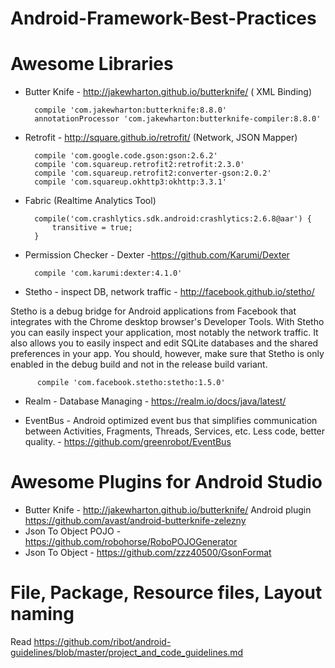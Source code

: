# Android-Framework-Best-Practices

# Awesome Libraries
* Butter Knife - http://jakewharton.github.io/butterknife/ ( XML Binding)

        compile 'com.jakewharton:butterknife:8.8.0'
        annotationProcessor 'com.jakewharton:butterknife-compiler:8.8.0'

* Retrofit  - http://square.github.io/retrofit/  (Network, JSON Mapper)

        compile 'com.google.code.gson:gson:2.6.2'
        compile 'com.squareup.retrofit2:retrofit:2.3.0'
        compile 'com.squareup.retrofit2:converter-gson:2.0.2'
        compile 'com.squareup.okhttp3:okhttp:3.3.1'
        
* Fabric (Realtime Analytics Tool)
        
        compile('com.crashlytics.sdk.android:crashlytics:2.6.8@aar') {
            transitive = true;
        }
        
* Permission Checker - Dexter -https://github.com/Karumi/Dexter
        
        compile 'com.karumi:dexter:4.1.0'
        
* Stetho - inspect DB, network traffic - http://facebook.github.io/stetho/

Stetho is a debug bridge for Android applications from Facebook that integrates with the Chrome desktop browser's Developer Tools. With Stetho you can easily inspect your application, most notably the network traffic. It also allows you to easily inspect and edit SQLite databases and the shared preferences in your app. You should, however, make sure that Stetho is only enabled in the debug build and not in the release build variant.
          
          compile 'com.facebook.stetho:stetho:1.5.0' 
          
* Realm - Database Managing - https://realm.io/docs/java/latest/

* EventBus - Android optimized event bus that simplifies communication between Activities, Fragments, Threads, Services, etc. Less code, better quality. - https://github.com/greenrobot/EventBus

# Awesome Plugins for Android Studio
* Butter Knife - http://jakewharton.github.io/butterknife/ Android plugin https://github.com/avast/android-butterknife-zelezny
* Json To Object POJO - https://github.com/robohorse/RoboPOJOGenerator
* Json To Object - https://github.com/zzz40500/GsonFormat


# File, Package, Resource files, Layout naming
Read https://github.com/ribot/android-guidelines/blob/master/project_and_code_guidelines.md


